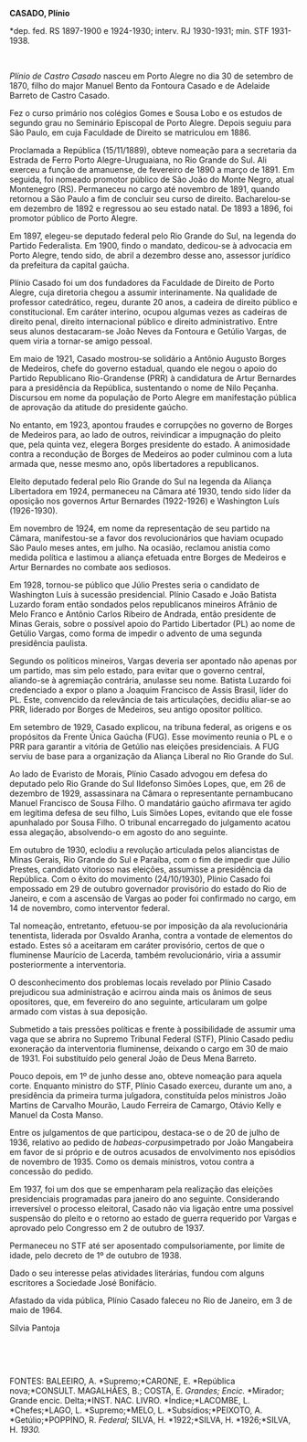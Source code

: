 **CASADO, Plínio**

\*dep. fed. RS 1897-1900 e 1924-1930; interv. RJ 1930-1931; min. STF
1931-1938.

 

*Plínio de Castro Casado* nasceu em Porto Alegre no dia 30 de setembro
de 1870, filho do major Manuel Bento da Fontoura Casado e de Adelaide
Barreto de Castro Casado.

Fez o curso primário nos colégios Gomes e Sousa Lobo e os estudos de
segundo grau no Seminário Episcopal de Porto Alegre. Depois seguiu para
São Paulo, em cuja Faculdade de Direito se matriculou em 1886.

Proclamada a República (15/11/1889), obteve nomeação para a secretaria
da Estrada de Ferro Porto Alegre-Uruguaiana, no Rio Grande do Sul. Ali
exerceu a função de amanuense, de fevereiro de 1890 a março de 1891. Em
seguida, foi nomeado promotor público de São João do Monte Negro, atual
Montenegro (RS). Permaneceu no cargo até novembro de 1891, quando
retornou a São Paulo a fim de concluir seu curso de direito.
Bacharelou-se em dezembro de 1892 e regressou ao seu estado natal. De
1893 a 1896, foi promotor público de Porto Alegre.

Em 1897, elegeu-se deputado federal pelo Rio Grande do Sul, na legenda
do Partido Federalista. Em 1900, findo o mandato, dedicou-se à advocacia
em Porto Alegre, tendo sido, de abril a dezembro desse ano, assessor
jurídico da prefeitura da capital gaúcha.

Plínio Casado foi um dos fundadores da Faculdade de Direito de Porto
Alegre, cuja diretoria chegou a assumir interinamente. Na qualidade de
professor catedrático, regeu, durante 20 anos, a cadeira de direito
público e constitucional. Em caráter interino, ocupou algumas vezes as
cadeiras de direito penal, direito internacional público e direito
administrativo. Entre seus alunos destacaram-se João Neves da Fontoura e
Getúlio Vargas, de quem viria a tornar-se amigo pessoal.

Em maio de 1921, Casado mostrou-se solidário a Antônio Augusto Borges de
Medeiros, chefe do governo estadual, quando ele negou o apoio do Partido
Republicano Rio-Grandense (PRR) à candidatura de Artur Bernardes para a
presidência da República, sustentando o nome de Nilo Peçanha. Discursou
em nome da população de Porto Alegre em manifestação pública de
aprovação da atitude do presidente gaúcho.

No entanto, em 1923, apontou fraudes e corrupções no governo de Borges
de Medeiros para, ao lado de outros, reivindicar a impugnação do pleito
que, pela quinta vez, elegera Borges presidente do estado. A animosidade
contra a recondução de Borges de Medeiros ao poder culminou com a luta
armada que, nesse mesmo ano, opôs libertadores a republicanos.

Eleito deputado federal pelo Rio Grande do Sul na legenda da Aliança
Libertadora em 1924, permaneceu na Câmara até 1930, tendo sido líder da
oposição nos governos Artur Bernardes (1922-1926) e Washington Luís
(1926-1930).

Em novembro de 1924, em nome da representação de seu partido na Câmara,
manifestou-se a favor dos revolucionários que haviam ocupado São Paulo
meses antes, em julho. Na ocasião, reclamou anistia como medida política
e lastimou a aliança efetuada entre Borges de Medeiros e Artur Bernardes
no combate aos sediosos.

Em 1928, tornou-se público que Júlio Prestes seria o candidato de
Washington Luís à sucessão presidencial. Plínio Casado e João Batista
Luzardo foram então sondados pelos republicanos mineiros Afrânio de Melo
Franco e Antônio Carlos Ribeiro de Andrada, então presidente de Minas
Gerais, sobre o possível apoio do Partido Libertador (PL) ao nome de
Getúlio Vargas, como forma de impedir o advento de uma segunda
presidência paulista.

Segundo os políticos mineiros, Vargas deveria ser apontado não apenas
por um partido, mas sim pelo estado, para evitar que o governo central,
aliando-se à agremiação contrária, anulasse seu nome. Batista Luzardo
foi credenciado a expor o plano a Joaquim Francisco de Assis Brasil,
líder do PL. Este, convencido da relevância de tais articulações,
decidiu aliar-se ao PRR, liderado por Borges de Medeiros, seu antigo
opositor político.

Em setembro de 1929, Casado explicou, na tribuna federal, as origens e
os propósitos da Frente Única Gaúcha (FUG). Esse movimento reunia o PL e
o PRR para garantir a vitória de Getúlio nas eleições presidenciais. A
FUG serviu de base para a organização da Aliança Liberal no Rio Grande
do Sul.

Ao lado de Evaristo de Morais, Plínio Casado advogou em defesa do
deputado pelo Rio Grande do Sul Ildefonso Simões Lopes, que, em 26 de
dezembro de 1929, assassinara na Câmara o representante pernambucano
Manuel Francisco de Sousa Filho. O mandatário gaúcho afirmava ter agido
em legítima defesa de seu filho, Luís Simões Lopes, evitando que ele
fosse apunhalado por Sousa Filho. O tribunal encarregado do julgamento
acatou essa alegação, absolvendo-o em agosto do ano seguinte.

Em outubro de 1930, eclodiu a revolução articulada pelos aliancistas de
Minas Gerais, Rio Grande do Sul e Paraíba, com o fim de impedir que
Júlio Prestes, candidato vitorioso nas eleições, assumisse a presidência
da República. Com o êxito do movimento (24/10/1930), Plínio Casado foi
empossado em 29 de outubro governador provisório do estado do Rio de
Janeiro, e com a ascensão de Vargas ao poder foi confirmado no cargo, em
14 de novembro, como interventor federal.

Tal nomeação, entretanto, efetuou-se por imposição da ala revolucionária
tenentista, liderada por Osvaldo Aranha, contra a vontade de elementos
do estado. Estes só a aceitaram em caráter provisório, certos de que o
fluminense Maurício de Lacerda, também revolucionário, viria a assumir
posteriormente a interventoria.

O desconhecimento dos problemas locais revelado por Plínio Casado
prejudicou sua administração e acirrou ainda mais os ânimos de seus
opositores, que, em fevereiro do ano seguinte, articularam um golpe
armado com vistas à sua deposição.

Submetido a tais pressões políticas e frente à possibilidade de assumir
uma vaga que se abrira no Supremo Tribunal Federal (STF), Plínio Casado
pediu exoneração da interventoria fluminense, deixando o cargo em 30 de
maio de 1931. Foi substituído pelo general João de Deus Mena Barreto.

Pouco depois, em 1º de junho desse ano, obteve nomeação para aquela
corte. Enquanto ministro do STF, Plínio Casado exerceu, durante um ano,
a presidência da primeira turma julgadora, constituída pelos ministros
João Martins de Carvalho Mourão, Laudo Ferreira de Camargo, Otávio Kelly
e Manuel da Costa Manso.

Entre os julgamentos de que participou, destaca-se o de 20 de julho de
1936, relativo ao pedido de *habeas-corpus*impetrado por João Mangabeira
em favor de si próprio e de outros acusados de envolvimento nos
episódios de novembro de 1935. Como os demais ministros, votou contra a
concessão do pedido.

Em 1937, foi um dos que se empenharam pela realização das eleições
presidenciais programadas para janeiro do ano seguinte. Considerando
irreversível o processo eleitoral, Casado não via ligação entre uma
possível suspensão do pleito e o retorno ao estado de guerra requerido
por Vargas e aprovado pelo Congresso em 2 de outubro de 1937.

Permaneceu no STF até ser aposentado compulsoriamente, por limite de
idade, pelo decreto de 1º de outubro de 1938.

Dado o seu interesse pelas atividades literárias, fundou com alguns
escritores a Sociedade José Bonifácio.

Afastado da vida pública, Plínio Casado faleceu no Rio de Janeiro, em 3
de maio de 1964.

Sílvia Pantoja

 

 

FONTES: BALEEIRO, A. *Supremo;*CARONE, E. *República nova;*CONSULT.
MAGALHÃES, B.; COSTA, E. *Grandes; Encic.* *Mirador; Grande encic.
Delta;*INST. NAC. LIVRO. *Índice;*LACOMBE, L. *Chefes;*LAGO, L.
*Supremo;*MELO, L. *Subsídios;*PEIXOTO, A. *Getúlio;*POPPINO, R.
*Federal;* SILVA, H. *1922;*SILVA, H. *1926;*SILVA, H. *1930.*

 
